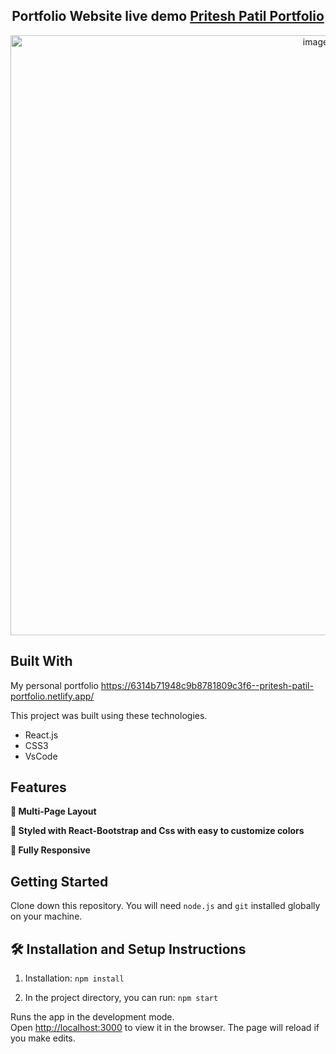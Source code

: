 <h2 align="center">
  Portfolio Website live demo
  <a href="https://6314b71948c9b8781809c3f6--pritesh-patil-portfolio.netlify.app/" target="_blank">Pritesh Patil Portfolio</a>
</h2>
<div align="center">
  <img width="960" alt="image" src="C:\Users\Pritesh\Desktop\react-portfolio-main\src\Assets\Portfolio.png">
</div>

## Built With

My personal portfolio   <a href="https://6314b71948c9b8781809c3f6--pritesh-patil-portfolio.netlify.app/" target="_blank">https://6314b71948c9b8781809c3f6--pritesh-patil-portfolio.netlify.app/</a><br/>

This project was built using these technologies.

- React.js
- CSS3
- VsCode

## Features

**📖 Multi-Page Layout**

**🎨 Styled with React-Bootstrap and Css with easy to customize colors**

**📱 Fully Responsive**

## Getting Started

Clone down this repository. You will need `node.js` and `git` installed globally on your machine.

## 🛠 Installation and Setup Instructions

1. Installation: `npm install`

2. In the project directory, you can run: `npm start`

Runs the app in the development mode.\
Open [http://localhost:3000](http://localhost:3000) to view it in the browser.
The page will reload if you make edits.

